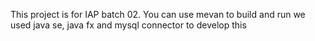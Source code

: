 This project is for IAP batch 02. You can use mevan to build and run
we used java se, java fx and mysql connector to develop this